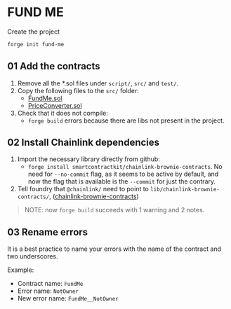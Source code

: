 # FUND ME

Create the project

```sh
forge init fund-me
```

## 01 Add the contracts

1. Remove all the *.sol files under `script/`, `src/` and `test/`.
2. Copy the following files to the `src/` folder:
   - [FundMe.sol](https://github.com/Cyfrin/remix-fund-me-cu/blob/main/FundMe.sol)
   - [PriceConverter.sol](https://github.com/Cyfrin/remix-fund-me-cu/blob/main/PriceConverter.sol)
3. Check that it does not compile:
   - `forge build` errors because there are libs not present in the project.

## 02 Install Chainlink dependencies

1. Import the necessary library directly from github:
   - `forge install smartcontractkit/chainlink-brownie-contracts`. No need for `--no-commit` flag, as it seems to be active by default, and now the flag that is available is the `--commit` for just the contrary.
2. Tell foundry that `@chainlink/` need to point to `lib/chainlink-brownie-contracts/`, ([chainlink-brownie-contracts](https://github.com/smartcontractkit/chainlink-brownie-contracts))

> NOTE: now `forge build` succeeds with 1 warning and 2 notes.

## 03 Rename errors

It is a best practice to name your errors with the name of the contract and two underscores.

Example:

- Contract name: `FundMe`
- Error name: `NotOwner`
- New error name: `FundMe__NotOwner`
